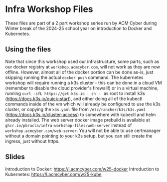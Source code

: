 # Infra Workshop Files
These files are part of a 2 part workshop series run by ACM Cyber during Winter break of the 2024-25 school year on introduction to Docker and Kubernetes.

## Using the files
Note that since this workshop used our infrastructure, some parts, such as our docker registry at `workshop.acmcyber.com`, will not work as they are now offline. However, almost all of the docker portion can be done as-is, just skipping running the actual `docker push` command. The kubernetes workshop will require running a k3s cluster - this can be done in a cloud VM (remember to disable the cloud provider's firewall!) or in a virtual machine, running `curl -sfL https://get.k3s.io | sh - ` as root to install k3s (https://docs.k3s.io/quick-start), and either doing all of the kubectl commands inside of the vm which will already be configured to use the k3s cluster, or copying the `k3s.yaml` file from `/etc/rancher/k3s/k3s.yaml` (https://docs.k3s.io/cluster-access) to somewhere with kubectl and helm already installed. The web server docker image prebuild is available at `ghcr.io/pbrucla/infra-workshop-files/web-server` instead of `workshop.acmcyber.com/web-server`. You will not be able to use certmanager without a domain pointing to your k3s setup, but you can still create the ingress, just without https.

## Slides
Introduction to Docker: https://l.acmcyber.com/w25-docker
Introduction to Kubernetes: https://l.acmcyber.com/w25-kube
